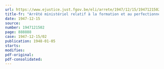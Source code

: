 ```yaml
---
url: https://www.ejustice.just.fgov.be/eli/arrete/1947/12/15/1947121502/justel
title-fr: "Arrêté ministériel relatif à la formation et au perfectionnement professionnels dans les métiers et négoces"
date: 1947-12-15
source:
number: 1947121502
page: 888888
case: 1947-12-15/02
publication: 1948-01-05
starts:
modifies:
pdf-original:
pdf-consolidated:
---
```


